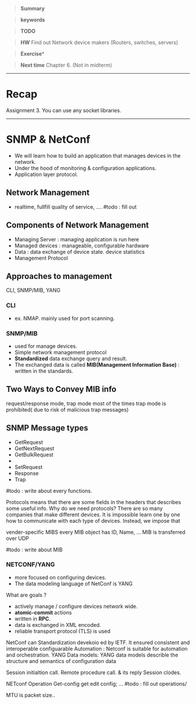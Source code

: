 >**Summary**
>

>**keywords**
>

>**TODO**
>

> **HW**
> Find out Network device makers (Routers, switches, servers)


>**Exercise*** 


> **Next time**
> Chapter 6. (Not in midterm)

*********
# Recap

Assignment 3. 
You can use any socket libraries.

*****
# SNMP & NetConf

* We will learn how to build an application that manages devices in the network.
* Under the hood of monitoring & configuration applications.
* Application layer protocol.

## Network Management
* realtime, fullfill quality of service, ....
#todo : fill out

## Components of Network Management
* Managing Server : managing application is run here
* Managed devices : manageable, configurable hardware
* Data : data exchange of device state. device statistics
* Management Protocol

## Approaches to management
CLI, SNMP/MIB, YANG

### CLI
* ex. NMAP. mainly used for port scanning.

### SNMP/MIB
* used for manage devices.
* Simple network management protocol
* **Standardized** data exchange query and result.
* The exchanged data is called **MIB(Management Information Base)** : written in the standards.
## Two Ways to Convey MIB info

request/response mode, trap mode
most of the times trap mode is prohibited( due to risk of malicious trap messages)

## SNMP Message types
* GetRequest
* GetNextRequest
* GetBulkRequest
* 
* SetRequest
* Response
* Trap

#todo : write about every functions.


Protocols means that there are some fields in the headers that describes some useful info. 
Why do we need protocols? 
There are so many companies that make different devices. It is impossible learn one by one how to communicate with each type of devices. Instead, we impose that

vender-specific MIBS 
every MIB object has ID, Name,  ...
MIB is transferred over UDP

#todo : write about MIB

### NETCONF/YANG
* more focused on configuring devices.
* The data modeling language of NetConf is YANG

What are goals ? 
* actively manage / configure devices network wide. 
* **atomic-commit** actions
* written in **RPC**.
* data is exchanged in XML encoded.
* reliable transport protocol (TLS) is used

NetConf can
Standardization devekoio ed by IETF. It ensured consistent and interoperable configuarable
Automation : Netconf is suitable for automation and orchestration.
YANG Data models: YANG data models describle the structure and semantics of configuration data

Session initialtion call.
Remote procedure call. & its reply
Session clodes.

NETconf Operation
Get-config
get
edit config;
...
#todo : fill out operations/

MTU is packet size..

